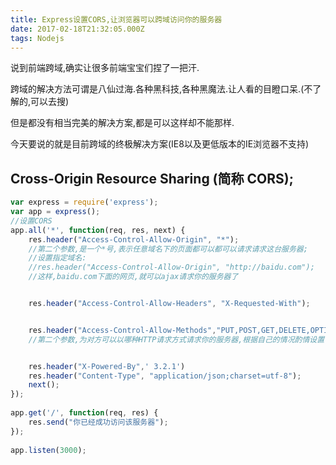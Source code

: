 ```yaml
---
title: Express设置CORS,让浏览器可以跨域访问你的服务器
date: 2017-02-18T21:32:05.000Z
tags: Nodejs
---
```

说到前端跨域,确实让很多前端宝宝们捏了一把汗.

跨域的解决方法可谓是八仙过海.各种黑科技,各种黑魔法.让人看的目瞪口呆.(不了解的,可以去搜)

但是都没有相当完美的解决方案,都是可以这样却不能那样.

今天要说的就是目前跨域的终极解决方案(IE8以及更低版本的IE浏览器不支持)

## Cross-Origin Resource Sharing (简称 CORS);


``` javascript
var express = require('express');  
var app = express();  
//设置CORS
app.all('*', function(req, res, next) {  
    res.header("Access-Control-Allow-Origin", "*");  
    //第二个参数,是一个*号,表示任意域名下的页面都可以都可以请求请求这台服务器;
    //设置指定域名:
    //res.header("Access-Control-Allow-Origin", "http://baidu.com");
    //这样,baidu.com下面的网页,就可以ajax请求你的服务器了


    res.header("Access-Control-Allow-Headers", "X-Requested-With");  


    res.header("Access-Control-Allow-Methods","PUT,POST,GET,DELETE,OPTIONS");  
    //第二个参数,为对方可以以哪种HTTP请求方式请求你的服务器,根据自己的情况酌情设置


    res.header("X-Powered-By",' 3.2.1')  
    res.header("Content-Type", "application/json;charset=utf-8");  
    next();  
});  
  
app.get('/', function(req, res) {  
    res.send("你已经成功访问该服务器");  
});  
  
app.listen(3000);
```